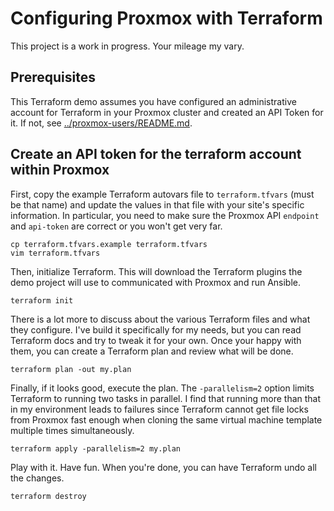 # Configuring Proxmox with Terraform
This project is a work in progress.  Your mileage my vary.

## Prerequisites
This Terraform demo assumes you have configured an administrative account for Terraform in your Proxmox cluster and created an API Token for it.  If not, see [../proxmox-users/README.md](../proxmox-users/README.md).

## Create an API token for the terraform account within Proxmox
First, copy the example Terraform autovars file to `terraform.tfvars` (must be that name) and update the values in that file with your site's specific information.  In particular, you need to make sure the Proxmox API `endpoint` and `api-token` are correct or you won't get very far.

```shell
cp terraform.tfvars.example terraform.tfvars
vim terraform.tfvars
```

Then, initialize Terraform.  This will download the Terraform plugins the demo project will use to communicated with Proxmox and run Ansible.

```shell
terraform init
```

There is a lot more to discuss about the various Terraform files and what they configure.  I've build it specifically for my needs, but you can read Terraform docs and try to tweak it for your own.  Once your happy with them, you can create a Terraform plan and review what will be done.

```shell
terraform plan -out my.plan
```

Finally, if it looks good, execute the plan.  The `-parallelism=2` option limits Terraform to running two tasks in parallel.  I find that running more than that in my environment leads to failures since Terraform cannot get file locks from Proxmox fast enough when cloning the same virtual machine template multiple times simultaneously.

```shell
terraform apply -parallelism=2 my.plan
```

Play with it.  Have fun.  When you're done, you can have Terraform undo all the changes.

```shell
terraform destroy
```
